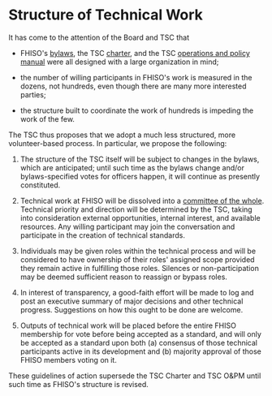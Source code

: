 Structure of Technical Work 
===========================

It has come to the attention of the Board and TSC that

* FHISO's [bylaws](/bylaws), the TSC [charter](/governance/charter), and the TSC [operations and policy manual](/governance/opm) were all designed with a large organization in mind;

* the number of willing participants in FHISO's work is measured in the dozens, not hundreds, even though there are many more interested parties;

* the structure built to coordinate the work of hundreds is impeding the work of the few.

The TSC thus proposes that we adopt a much less structured, more volunteer-based process.  In particular, we propose the following:

1. The structure of the TSC itself will be subject to changes in the bylaws, which are anticipated; until such time as the bylaws change and/or bylaws-specified votes for officers happen, it will continue as presently constituted.

2. Technical work at FHISO will be dissolved into a [committee of the whole](/governance/tpt).  Technical priority and direction will be determined by the TSC, taking into consideration external opportunities, internal interest, and available resources.  Any willing participant may join the conversation and participate in the creation of technical standards.

3. Individuals may be given roles within the technical process and will be considered to have ownership of their roles' assigned scope provided they remain active in fulfilling those roles.  Silences or non-participation may be deemed sufficient reason to reassign or bypass roles.

4. In interest of transparency, a good-faith effort will be made to log and post an executive summary of major decisions and other technical progress.  Suggestions on how this ought to be done are welcome.

5. Outputs of technical work will be placed before the entire FHISO membership for vote before being accepted as a standard, and will only be accepted as a standard upon both (a) consensus of those technical participants active in its development and (b) majority approval of those FHISO members voting on it.

These guidelines of action supersede the TSC Charter and TSC O&PM until such time as FHISO's structure is revised.

